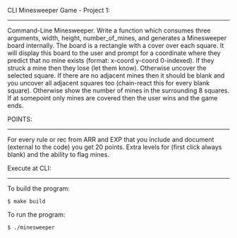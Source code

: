 CLI Minesweeper Game - Project 1: 
_________________________
Command-Line Minesweeper. Write a function which consumes three arguments, width, height, number_of_mines, and generates a Minesweeper board internally. The board is a rectangle with a cover over each square. It will display this board to the user and prompt for a coordinate where they predict that no mine exists (format: x-coord y-coord 0-indexed). If they struck a mine then they lose (let them know). Otherwise uncover the selected square. If there are no adjacent mines then it should be blank and you uncover all adjacent squares too (chain-react this for every blank square). Otherwise show the number of mines in the surrounding 8 squares. If at somepoint only mines are covered then the user wins and the game ends. 

POINTS: 
_________________________
For every rule or rec from ARR and EXP that you include and document (external to the code) you get 20 points. Extra levels for (first click always blank) and the ability to flag mines.

Execute at CLI:
_________________________

To build the program: 
	
	$ make build
	
To run the program: 

	$ ./minesweeper

